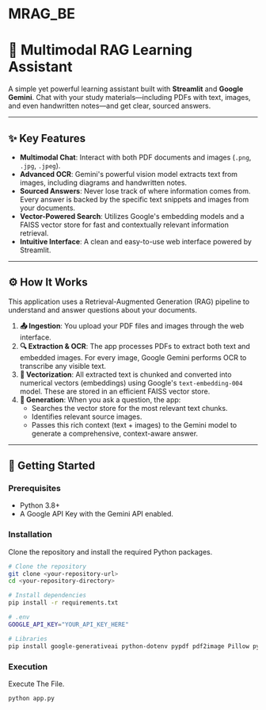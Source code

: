 # MRAG_BE

# 🧠 Multimodal RAG Learning Assistant

A simple yet powerful learning assistant built with **Streamlit** and **Google Gemini**. Chat with your study materials—including PDFs with text, images, and even handwritten notes—and get clear, sourced answers.

---

## ✨ Key Features

* **Multimodal Chat**: Interact with both PDF documents and images (`.png`, `.jpg`, `.jpeg`).
* **Advanced OCR**: Gemini's powerful vision model extracts text from images, including diagrams and handwritten notes.
* **Sourced Answers**: Never lose track of where information comes from. Every answer is backed by the specific text snippets and images from your documents.
* **Vector-Powered Search**: Utilizes Google's embedding models and a FAISS vector store for fast and contextually relevant information retrieval.
* **Intuitive Interface**: A clean and easy-to-use web interface powered by Streamlit.

---

## ⚙️ How It Works

This application uses a Retrieval-Augmented Generation (RAG) pipeline to understand and answer questions about your documents.

1.  **📤 Ingestion**: You upload your PDF files and images through the web interface.
2.  **🔍 Extraction & OCR**: The app processes PDFs to extract both text and embedded images. For every image, Google Gemini performs OCR to transcribe any visible text.
3.  **🧠 Vectorization**: All extracted text is chunked and converted into numerical vectors (embeddings) using Google's `text-embedding-004` model. These are stored in an efficient FAISS vector store.
4.  **💬 Generation**: When you ask a question, the app:
    * Searches the vector store for the most relevant text chunks.
    * Identifies relevant source images.
    * Passes this rich context (text + images) to the Gemini model to generate a comprehensive, context-aware answer.

---

## 🚀 Getting Started

### Prerequisites

* Python 3.8+
* A Google API Key with the Gemini API enabled.

### Installation

Clone the repository and install the required Python packages.

```bash
# Clone the repository
git clone <your-repository-url>
cd <your-repository-directory>

# Install dependencies
pip install -r requirements.txt

# .env
GOOGLE_API_KEY="YOUR_API_KEY_HERE"

# Libraries
pip install google-generativeai python-dotenv pypdf pdf2image Pillow pytesseract sentence-transformers faiss-cpu PyMuPDF
```
### Execution

Execute The File.
```bash
python app.py
```
